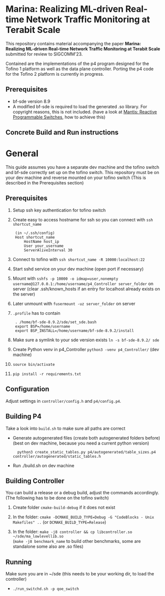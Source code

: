 # Marina: Realizing ML-driven Real-time Network Traffic Monitoring at Terabit Scale

This repository contains material accompanying the paper **Marina: Realizing ML-driven Real-time Network Traffic Monitoring at Terabit Scale** submitted for review to SIGCOMM'23.

Contained are the implementations of the p4 program designed for the Tofino 1 platform as well as the data plane controller. Porting the p4 code for the Tofino 2 platform is currently in progress.

## Prerequisites
- bf-sde version 8.9
- A modified bf-sde is required to load the generated .so library. For copyright reasons, this is not included.
  (have a look at [Mantis: Reactive Programmable Switches](https://doi.org/10.1145/3387514.3405870), how to achieve this)

## Concrete Build and Run instructions

# General
This guide assumes you have a separate dev machine and the tofino switch and bf-sde correctly set up on the tofino switch. This repository must be on your dev machine and reverse mounted on your tofino switch (This is described in the Prerequisites section)

## Prerequisites

1. Setup ssh key authentication for tofino switch
<!-- e.g. https://www.digitalocean.com/community/tutorials/how-to-configure-ssh-key-based-authentication-on-a-linux-server-de -->
    
2. Create easy to access hostname for ssh so you can connect with `ssh shortcut_name`

        (in ~/.ssh/config)
        Host shortcut_name
            HostName host_ip
            User your_username
            ServerAliveInterval 30

3. Connect to tofino with `ssh shortcut_name -R 10000:localhost:22`
   
4. Start sshd service on your dev machine (open port if necessary)
   
5. Mount with `sshfs -p 10000 -o idmap=user,nonempty username@127.0.0.1:/home/username/p4_Controller server_folder` on server
   (clear .ssh/known_hosts if an entry for localhost already exists on the server)
   
6. Later unmount with `fusermount -uz server_folder` on server
   
7. `.profile` has to contain

        . /home/bf-sde-8.9.2/sde/set_sde.bash
        export BSP=/home/username
        export BSP_INSTALL=/home/username/bf-sde-8.9.2/install

8. Make sure a symlink to your sde version exists `ln -s bf-sde-8.9.2/ sde`

9.  Create Python venv in p4_Controller `python3 -venv p4_Controller/` (dev machine)

10. `source bin/activate`

11. `pip install -r requirements.txt`

## Configuration

Adjust settings in `controller/config.h` and `p4/config.p4`.

## Building P4
Take a look into `build.sh` to make sure all paths are correct

- Generate autogenerated files (create both autogenerated folders before) (best on dev machine, because you need a current python version)
  
        python3 create_static_tables.py p4/autogenerated/table_sizes.p4 controller/autogenerated/static_tables.h

- Run ./build.sh on dev machine

## Building Controller

You can build a release or a debug build, adjust the commands accordingly. (The following has to be done on the tofino switch)

1. Create folder `cmake-build-debug` if it does not exist
   
2. In the folder: `cmake -DCMAKE_BUILD_TYPE=Debug -G "CodeBlocks - Unix Makefiles" ..` (or `DCMAKE_BUILD_TYPE=Release`)
   
3. In the folder: `make -j8 controller && cp libcontroller.so ~/sde/ma_lowlevellib.so`  
  (`make -j8 benchmark_name` to build other benchmarks, some are standalone some also are .so files)

## Running
Make sure you are in ~/sde (this needs to be your working dir, to load the controller)

- `./run_switchd.sh -p qoe_switch`

